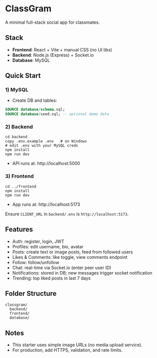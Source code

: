 # ClassGram

A minimal full-stack social app for classmates.

## Stack
- **Frontend**: React + Vite + manual CSS (no UI libs)
- **Backend**: Node.js (Express) + Socket.io
- **Database**: MySQL

## Quick Start

### 1) MySQL
- Create DB and tables:
```sql
SOURCE database/schema.sql;
SOURCE database/seed.sql; -- optional demo data
```

### 2) Backend
```
cd backend
copy .env.example .env   # on Windows
# edit .env with your MySQL creds
npm install
npm run dev
```
- API runs at: http://localhost:5000

### 3) Frontend
```
cd ../frontend
npm install
npm run dev
```
- App runs at: http://localhost:5173

Ensure `CLIENT_URL` in `backend/.env` is `http://localhost:5173`.

## Features
- Auth: register, login, JWT
- Profiles: edit username, bio, avatar
- Posts: create text or image posts, feed from followed users
- Likes & Comments: like toggle, view comments endpoint
- Follow: follow/unfollow
- Chat: real-time via Socket.io (enter peer user ID)
- Notifications: stored in DB; new messages trigger socket notification
- Trending: top liked posts in last 7 days

## Folder Structure
```
classgram/
  backend/
  frontend/
  database/
```

## Notes
- This starter uses simple image URLs (no media upload service).
- For production, add HTTPS, validation, and rate limits.
